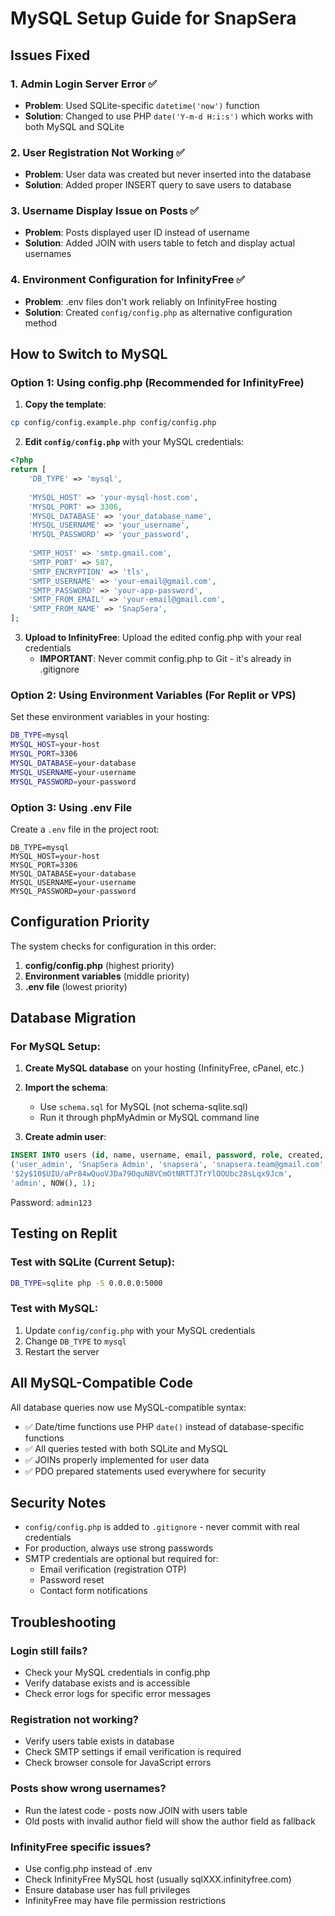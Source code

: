 # MySQL Setup Guide for SnapSera

## Issues Fixed

### 1. **Admin Login Server Error** ✅
- **Problem**: Used SQLite-specific `datetime('now')` function
- **Solution**: Changed to use PHP `date('Y-m-d H:i:s')` which works with both MySQL and SQLite

### 2. **User Registration Not Working** ✅
- **Problem**: User data was created but never inserted into the database
- **Solution**: Added proper INSERT query to save users to database

### 3. **Username Display Issue on Posts** ✅
- **Problem**: Posts displayed user ID instead of username
- **Solution**: Added JOIN with users table to fetch and display actual usernames

### 4. **Environment Configuration for InfinityFree** ✅
- **Problem**: .env files don't work reliably on InfinityFree hosting
- **Solution**: Created `config/config.php` as alternative configuration method

## How to Switch to MySQL

### Option 1: Using config.php (Recommended for InfinityFree)

1. **Copy the template**:
```bash
cp config/config.example.php config/config.php
```

2. **Edit `config/config.php`** with your MySQL credentials:
```php
<?php
return [
    'DB_TYPE' => 'mysql',
    
    'MYSQL_HOST' => 'your-mysql-host.com',
    'MYSQL_PORT' => 3306,
    'MYSQL_DATABASE' => 'your_database_name',
    'MYSQL_USERNAME' => 'your_username',
    'MYSQL_PASSWORD' => 'your_password',
    
    'SMTP_HOST' => 'smtp.gmail.com',
    'SMTP_PORT' => 587,
    'SMTP_ENCRYPTION' => 'tls',
    'SMTP_USERNAME' => 'your-email@gmail.com',
    'SMTP_PASSWORD' => 'your-app-password',
    'SMTP_FROM_EMAIL' => 'your-email@gmail.com',
    'SMTP_FROM_NAME' => 'SnapSera',
];
```

3. **Upload to InfinityFree**: Upload the edited config.php with your real credentials
   - **IMPORTANT**: Never commit config.php to Git - it's already in .gitignore

### Option 2: Using Environment Variables (For Replit or VPS)

Set these environment variables in your hosting:
```bash
DB_TYPE=mysql
MYSQL_HOST=your-host
MYSQL_PORT=3306
MYSQL_DATABASE=your-database
MYSQL_USERNAME=your-username
MYSQL_PASSWORD=your-password
```

### Option 3: Using .env File

Create a `.env` file in the project root:
```
DB_TYPE=mysql
MYSQL_HOST=your-host
MYSQL_PORT=3306
MYSQL_DATABASE=your-database
MYSQL_USERNAME=your-username
MYSQL_PASSWORD=your-password
```

## Configuration Priority

The system checks for configuration in this order:
1. **config/config.php** (highest priority)
2. **Environment variables** (middle priority)
3. **.env file** (lowest priority)

## Database Migration

### For MySQL Setup:

1. **Create MySQL database** on your hosting (InfinityFree, cPanel, etc.)

2. **Import the schema**:
   - Use `schema.sql` for MySQL (not schema-sqlite.sql)
   - Run it through phpMyAdmin or MySQL command line

3. **Create admin user**:
```sql
INSERT INTO users (id, name, username, email, password, role, created, isVerified) VALUES
('user_admin', 'SnapSera Admin', 'snapsera', 'snapsera.team@gmail.com', 
'$2y$10$UIU/aPr84wQuoVJDa79OquN8VCmOtNRTTJTrYlOOUbc28sLqx9Jcm', 
'admin', NOW(), 1);
```
Password: `admin123`

## Testing on Replit

### Test with SQLite (Current Setup):
```bash
DB_TYPE=sqlite php -S 0.0.0.0:5000
```

### Test with MySQL:
1. Update `config/config.php` with your MySQL credentials
2. Change `DB_TYPE` to `mysql`
3. Restart the server

## All MySQL-Compatible Code

All database queries now use MySQL-compatible syntax:
- ✅ Date/time functions use PHP `date()` instead of database-specific functions
- ✅ All queries tested with both SQLite and MySQL
- ✅ JOINs properly implemented for user data
- ✅ PDO prepared statements used everywhere for security

## Security Notes

- `config/config.php` is added to `.gitignore` - never commit with real credentials
- For production, always use strong passwords
- SMTP credentials are optional but required for:
  - Email verification (registration OTP)
  - Password reset
  - Contact form notifications

## Troubleshooting

### Login still fails?
- Check your MySQL credentials in config.php
- Verify database exists and is accessible
- Check error logs for specific error messages

### Registration not working?
- Verify users table exists in database
- Check SMTP settings if email verification is required
- Check browser console for JavaScript errors

### Posts show wrong usernames?
- Run the latest code - posts now JOIN with users table
- Old posts with invalid author field will show the author field as fallback

### InfinityFree specific issues?
- Use config.php instead of .env
- Check InfinityFree MySQL host (usually sqlXXX.infinityfree.com)
- Ensure database user has full privileges
- InfinityFree may have file permission restrictions
